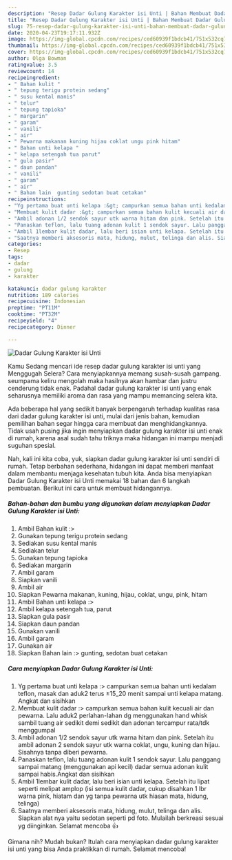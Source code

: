 ```yaml
---
description: "Resep Dadar Gulung Karakter isi Unti | Bahan Membuat Dadar Gulung Karakter isi Unti Yang Enak Dan Lezat"
title: "Resep Dadar Gulung Karakter isi Unti | Bahan Membuat Dadar Gulung Karakter isi Unti Yang Enak Dan Lezat"
slug: 75-resep-dadar-gulung-karakter-isi-unti-bahan-membuat-dadar-gulung-karakter-isi-unti-yang-enak-dan-lezat
date: 2020-04-23T19:17:11.932Z
image: https://img-global.cpcdn.com/recipes/ced60939f1bdcb41/751x532cq70/dadar-gulung-karakter-isi-unti-foto-resep-utama.jpg
thumbnail: https://img-global.cpcdn.com/recipes/ced60939f1bdcb41/751x532cq70/dadar-gulung-karakter-isi-unti-foto-resep-utama.jpg
cover: https://img-global.cpcdn.com/recipes/ced60939f1bdcb41/751x532cq70/dadar-gulung-karakter-isi-unti-foto-resep-utama.jpg
author: Olga Bowman
ratingvalue: 3.5
reviewcount: 14
recipeingredient:
- " Bahan kulit "
- " tepung terigu protein sedang"
- " susu kental manis"
- " telur"
- " tepung tapioka"
- " margarin"
- " garam"
- " vanili"
- " air"
- " Pewarna makanan kuning hijau coklat ungu pink hitam"
- " Bahan unti kelapa "
- " kelapa setengah tua parut"
- " gula pasir"
- " daun pandan"
- " vanili"
- " garam"
- " air"
- " Bahan lain  gunting sedotan buat cetakan"
recipeinstructions:
- "Yg pertama buat unti kelapa :&gt; campurkan semua bahan unti kedalam teflon, masak dan aduk2 terus ±15_20 menit sampai unti kelapa matang. Angkat dan sisihkan"
- "Membuat kulit dadar :&gt; campurkan semua bahan kulit kecuali air dan pewarna. Lalu aduk2 perlahan-lahan dg menggunakan hand whisk sambil tuang air sedikit demi sedikit dan adonan tercampur rata/tdk menggumpal"
- "Ambil adonan 1/2 sendok sayur utk warna hitam dan pink. Setelah itu ambil adonan 2 sendok sayur utk warna coklat, ungu, kuning dan hijau. Sisahnya tanpa diberi pewarna."
- "Panaskan teflon, lalu tuang adonan kulit 1 sendok sayur. Lalu panggang sampai matang (menggunakan api kecil) dadar semua adonan kulit sampai habis.Angkat dan sisihkan"
- "Ambil 1lembar kulit dadar, lalu beri isian unti kelapa. Setelah itu lipat seperti melipat amplop (isi semua kulit dadar, cukup disahkan 1 lbr warna pink, hiatam dan yg tanpa pewarna utk hiasan mata, hidung, telinga)"
- "Saatnya memberi aksesoris mata, hidung, mulut, telinga dan alis. Siapkan alat nya yaitu sedotan seperti pd foto. Mulailah berkreasi sesuai yg diinginkan. Selamat mencoba 👍"
categories:
- Resep
tags:
- dadar
- gulung
- karakter

katakunci: dadar gulung karakter 
nutrition: 189 calories
recipecuisine: Indonesian
preptime: "PT11M"
cooktime: "PT32M"
recipeyield: "4"
recipecategory: Dinner

---
```



![Dadar Gulung Karakter isi Unti](https://img-global.cpcdn.com/recipes/ced60939f1bdcb41/751x532cq70/dadar-gulung-karakter-isi-unti-foto-resep-utama.jpg)

Kamu Sedang mencari ide resep dadar gulung karakter isi unti yang Menggugah Selera? Cara menyiapkannya memang susah-susah gampang. seumpama keliru mengolah maka hasilnya akan hambar dan justru cenderung tidak enak. Padahal dadar gulung karakter isi unti yang enak seharusnya memiliki aroma dan rasa yang mampu memancing selera kita.



Ada beberapa hal yang sedikit banyak berpengaruh terhadap kualitas rasa dari dadar gulung karakter isi unti, mulai dari jenis bahan, kemudian pemilihan bahan segar hingga cara membuat dan menghidangkannya. Tidak usah pusing jika ingin menyiapkan dadar gulung karakter isi unti enak di rumah, karena asal sudah tahu triknya maka hidangan ini mampu menjadi suguhan spesial.


Nah, kali ini kita coba, yuk, siapkan dadar gulung karakter isi unti sendiri di rumah. Tetap berbahan sederhana, hidangan ini dapat memberi manfaat dalam membantu menjaga kesehatan tubuh kita. Anda bisa menyiapkan Dadar Gulung Karakter isi Unti memakai 18 bahan dan 6 langkah pembuatan. Berikut ini cara untuk membuat hidangannya.

<!--inarticleads1-->

##### Bahan-bahan dan bumbu yang digunakan dalam menyiapkan Dadar Gulung Karakter isi Unti:

1. Ambil  Bahan kulit :&gt;
1. Gunakan  tepung terigu protein sedang
1. Sediakan  susu kental manis
1. Sediakan  telur
1. Gunakan  tepung tapioka
1. Sediakan  margarin
1. Ambil  garam
1. Siapkan  vanili
1. Ambil  air
1. Siapkan  Pewarna makanan, kuning, hijau, coklat, ungu, pink, hitam
1. Ambil  Bahan unti kelapa :&gt;
1. Ambil  kelapa setengah tua, parut
1. Siapkan  gula pasir
1. Siapkan  daun pandan
1. Gunakan  vanili
1. Ambil  garam
1. Gunakan  air
1. Siapkan  Bahan lain :&gt; gunting, sedotan buat cetakan




<!--inarticleads2-->

##### Cara menyiapkan Dadar Gulung Karakter isi Unti:

1. Yg pertama buat unti kelapa :&gt; campurkan semua bahan unti kedalam teflon, masak dan aduk2 terus ±15_20 menit sampai unti kelapa matang. Angkat dan sisihkan
1. Membuat kulit dadar :&gt; campurkan semua bahan kulit kecuali air dan pewarna. Lalu aduk2 perlahan-lahan dg menggunakan hand whisk sambil tuang air sedikit demi sedikit dan adonan tercampur rata/tdk menggumpal
1. Ambil adonan 1/2 sendok sayur utk warna hitam dan pink. Setelah itu ambil adonan 2 sendok sayur utk warna coklat, ungu, kuning dan hijau. Sisahnya tanpa diberi pewarna.
1. Panaskan teflon, lalu tuang adonan kulit 1 sendok sayur. Lalu panggang sampai matang (menggunakan api kecil) dadar semua adonan kulit sampai habis.Angkat dan sisihkan
1. Ambil 1lembar kulit dadar, lalu beri isian unti kelapa. Setelah itu lipat seperti melipat amplop (isi semua kulit dadar, cukup disahkan 1 lbr warna pink, hiatam dan yg tanpa pewarna utk hiasan mata, hidung, telinga)
1. Saatnya memberi aksesoris mata, hidung, mulut, telinga dan alis. Siapkan alat nya yaitu sedotan seperti pd foto. Mulailah berkreasi sesuai yg diinginkan. Selamat mencoba 👍




Gimana nih? Mudah bukan? Itulah cara menyiapkan dadar gulung karakter isi unti yang bisa Anda praktikkan di rumah. Selamat mencoba!
